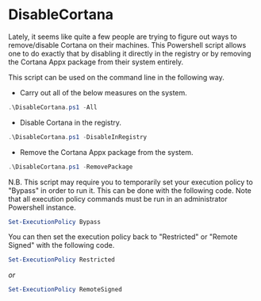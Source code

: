 # DisableCortana
Lately, it seems like quite a few people are trying to figure out ways to remove/disable Cortana on their machines. This Powershell script allows one to do exactly that by disabling it directly in the registry or by removing the Cortana Appx package from their system entirely.

This script can be used on the command line in the following way.

* Carry out all of the below measures on the system.
```Powershell
.\DisableCortana.ps1 -All
```

* Disable Cortana in the registry.
```Powershell
.\DisableCortana.ps1 -DisableInRegistry
```

* Remove the Cortana Appx package from the system.
```Powershell
.\DisableCortana.ps1 -RemovePackage
```

N.B. This script may require you to temporarily set your execution policy to "Bypass" in order to run it. This can be done with the following code. Note that all execution policy commands must be run in an administrator Powershell instance.
```Powershell
Set-ExecutionPolicy Bypass
```

You can then set the execution policy back to "Restricted" or "Remote Signed" with the following code.
```Powershell
Set-ExecutionPolicy Restricted
```

*or*

```Powershell
Set-ExecutionPolicy RemoteSigned
```
